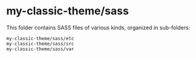 # my-classic-theme/sass

This folder contains SASS files of various kinds, organized in sub-folders:

    my-classic-theme/sass/etc
    my-classic-theme/sass/src
    my-classic-theme/sass/var
